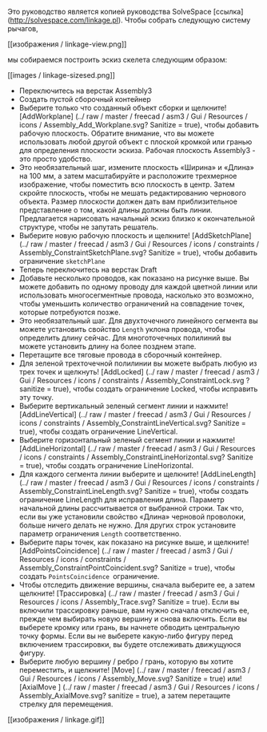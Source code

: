 

Это руководство является копией руководства SolveSpace [ссылка] (http://solvespace.com/linkage.pl). Чтобы собрать следующую систему рычагов,

[[изображения / linkage-view.png]]

мы собираемся построить эскиз скелета следующим образом:

[[images / linkage-sizesed.png]]

* Переключитесь на верстак Assembly3
* Создать пустой сборочный контейнер
* Выберите только что созданный объект сборки и щелкните! [AddWorkplane] (../ raw / master / freecad / asm3 / Gui / Resources / icons / Assembly_Add_Workplane.svg? Sanitize = true), чтобы добавить рабочую плоскость. Обратите внимание, что вы можете использовать любой другой объект с плоской кромкой или гранью для определения плоскости эскиза. Рабочая плоскость Assembly3 - это просто удобство.
* Это необязательный шаг, измените плоскость «Ширина» и «Длина» на 100 мм, а затем масштабируйте и расположите трехмерное изображение, чтобы поместить всю плоскость в центр. Затем скройте плоскость, чтобы не мешать редактированию чернового объекта. Размер плоскости должен дать вам приблизительное представление о том, какой длины должны быть линии. Предлагается нарисовать начальный эскиз близко к окончательной структуре, чтобы не запутать решатель.
* Выберите новую рабочую плоскость и щелкните! [AddSketchPlane] (../ raw / master / freecad / asm3 / Gui / Resources / icons / constraints / Assembly_ConstraintSketchPlane.svg? Sanitize = true), чтобы добавить ограничение `sketchPlane`
* Теперь переключитесь на верстак Draft
* Добавьте несколько проводов, как показано на рисунке выше. Вы можете добавить по одному проводу для каждой цветной линии или использовать многосегментные провода, насколько это возможно, чтобы уменьшить количество ограничений на совпадение точек, которые потребуются позже.
* Это необязательный шаг. Для двухточечного линейного сегмента вы можете установить свойство `Length` уклона провода, чтобы определить длину сейчас. Для многоточечных полилиний вы можете установить длину на более позднем этапе.
* Перетащите все тяговые провода в сборочный контейнер.
* Для зеленой трехточечной полилинии вы можете выбрать любую из трех точек и щелкнуть! [AddLocked] (../ raw / master / freecad / asm3 / Gui / Resources / icons / constraints / Assembly_ConstraintLock.svg ? sanitize = true), чтобы создать ограничение Locked, чтобы исправить эту точку. 
* Выберите вертикальный зеленый сегмент линии и нажмите! [AddLineVertical] (../ raw / master / freecad / asm3 / Gui / Resources / icons / constraints / Assembly_ConstraintLineVertical.svg? Sanitize = true), чтобы создать ограничение LineVertical. 
* Выберите горизонтальный зеленый сегмент линии и нажмите! [AddLineHorizontal] (../ raw / master / freecad / asm3 / Gui / Resources / icons / constraints / Assembly_ConstraintLineHorizontal.svg? Sanitize = true), чтобы создать ограничение LineHorizontal.
* Для каждого сегмента линии выберите и щелкните! [AddLineLength] (../ raw / master / freecad / asm3 / Gui / Resources / icons / constraints / Assembly_ConstraintLineLength.svg? Sanitize = true), чтобы создать ограничение LineLength для исправления длина. Параметр начальной длины рассчитывается от выбранной строки. Так что, если вы уже установили свойство «Длина» черновой проволоки, больше ничего делать не нужно. Для других строк установите параметр ограничения `Length` соответственно.
* Выберите пары точек, как показано на рисунке выше, и щелкните! [AddPointsCoincidence] (../ raw / master / freecad / asm3 / Gui / Resources / icons / constraints / Assembly_ConstraintPointCoincident.svg? Sanitize = true), чтобы создать `PointsCoincidence `ограничение.
* Чтобы отследить движение вершины, сначала выберите ее, а затем щелкните! [Трассировка] (../ raw / master / freecad / asm3 / Gui / Resources / icons / Assembly_Trace.svg? Sanitize = true). Если вы включили трассировку раньше, вам нужно сначала отключить ее, прежде чем выбирать новую вершину и снова включить. Если вы выберете кромку или грань, вы начнете обводить центральную точку формы. Если вы не выберете какую-либо фигуру перед включением трассировки, вы будете отслеживать движущуюся фигуру.
* Выберите любую вершину / ребро / грань, которую вы хотите переместить, и щелкните! [Move] (../ raw / master / freecad / asm3 / Gui / Resources / icons / Assembly_Move.svg? Sanitize = true) или! [AxialMove ] (../ raw / master / freecad / asm3 / Gui / Resources / icons / Assembly_AxialMove.svg? sanitize = true), а затем перетащите стрелку для перемещения.

[[изображения / linkage.gif]]

